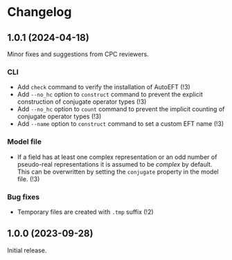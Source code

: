 # Changelog

## 1.0.1 (2024-04-18)
Minor fixes and suggestions from CPC reviewers.

### CLI
- Add `check` command to verify the installation of AutoEFT (!3)
- Add `--no_hc` option to `construct` command to prevent the explicit construction of conjugate operator types (!3)
- Add `--no_hc` option to `count` command to prevent the implicit counting of conjugate operator types (!3)
- Add `--name` option to `construct` command to set a custom EFT name (!3)

### Model file
- If a field has at least one complex representation or an odd number of pseudo-real representations it is assumed to be *complex* by default. This can be overwritten by setting the `conjugate` property in the model file. (!3)

### Bug fixes
- Temporary files are created with `.tmp` suffix (!2)

## 1.0.0 (2023-09-28)
Initial release.
